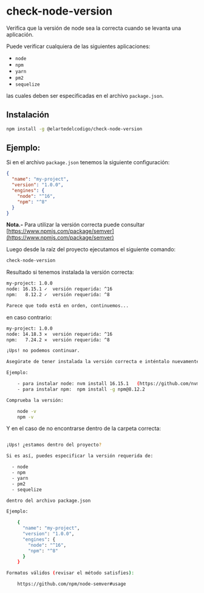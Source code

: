 # check-node-version

Verifica que la versión de node sea la correcta cuando se levanta una aplicación.

Puede verificar cualquiera de las siguientes aplicaciones:

- `node`
- `npm`
- `yarn`
- `pm2`
- `sequelize`

las cuales deben ser especificadas en el archivo `package.json`.

## Instalación

```bash
npm install -g @elartedelcodigo/check-node-version
```

## Ejemplo:

Si en el archivo `package.json` tenemos la siguiente configuración:

```json
{
  "name": "my-project",
  "version": "1.0.0",
  "engines": {
    "node": "^16",
    "npm": "^8"
  }
}
```

**Nota.-** Para utilizar la versión correcta puede consultar [https://www.npmjs.com/package/semver](https://www.npmjs.com/package/semver)

Luego desde la raíz del proyecto ejecutamos el siguiente comando:

```bash
check-node-version
```

Resultado si tenemos instalada la versión correcta:

```bash
my-project: 1.0.0
node: 16.15.1 ✓  versión requerida: ^16
npm:   8.12.2 ✓  versión requerida: ^8

Parece que todo está en orden, continuemos...

```

en caso contrario:

```bash
my-project: 1.0.0
node: 14.18.3 ✕  versión requerida: ^16
npm:   7.24.2 ✕  versión requerida: ^8

¡Ups! no podemos continuar.

Asegúrate de tener instalada la versión correcta e inténtalo nuevamente.

Ejemplo:

    - para instalar node: nvm install 16.15.1   (https://github.com/nvm-sh/nvm)
    - para instalar npm:  npm install -g npm@8.12.2

Comprueba la versión:

    node -v
    npm -v

```

Y en el caso de no encontrarse dentro de la carpeta correcta:

```bash

¡Ups! ¿estamos dentro del proyecto?

Si es así, puedes especificar la versión requerida de:

  - node
  - npm
  - yarn
  - pm2
  - sequelize

dentro del archivo package.json

Ejemplo:

    {
      "name": "my-project",
      "version": "1.0.0",
      "engines": {
        "node": "^16",
        "npm": "^8"
      }
    }

Formatos válidos (revisar el método satisfies):

    https://github.com/npm/node-semver#usage

```
